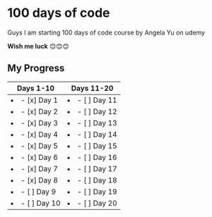 # 100 days of code
Guys I am starting 100 days of code course by Angela Yu on udemy

**Wish me luck** 😊😊😊

## My Progress

| Days 1-10 | Days 11-20 |
|--- | ---|
| <li>- [x] Day 1</li>| <li>- [ ] Day 11</li> | 
| <li>- [x] Day 2</li>| <li>- [ ] Day 12</li> |
| <li>- [x] Day 3</li>| <li>- [ ] Day 13</li> |
| <li>- [x] Day 4</li>| <li>- [ ] Day 14</li> |
| <li>- [x] Day 5</li>| <li>- [ ] Day 15</li> |
| <li>- [x] Day 6</li>| <li>- [ ] Day 16</li> |
| <li>- [x] Day 7</li>| <li>- [ ] Day 17</li> |
| <li>- [x] Day 8</li>| <li>- [ ] Day 18</li> |
| <li>- [ ] Day 9</li>| <li>- [ ] Day 19</li> |
| <li>- [ ] Day 10</li>| <li>- [ ] Day 20</li> |
